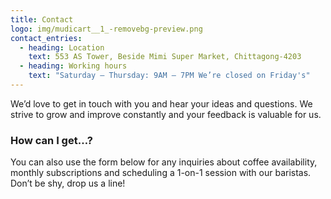 ```yaml
---
title: Contact
logo: img/mudicart__1_-removebg-preview.png
contact_entries:
  - heading: Location
    text: 553 AS Tower, Beside Mimi Super Market, Chittagong-4203
  - heading: Working hours
    text: "Saturday – Thursday: 9AM – 7PM We’re closed on Friday's"
---
```


We’d love to get in touch with you and hear your ideas and
questions. We strive to grow and improve constantly and your feedback
is valuable for us.

<h3 class="f4 b lh-title mb2">How can I get…?</h3>

You can also use the form below for any inquiries about coffee
availability, monthly subscriptions and scheduling a 1-on-1 session
with our baristas. Don’t be shy, drop us a line!
